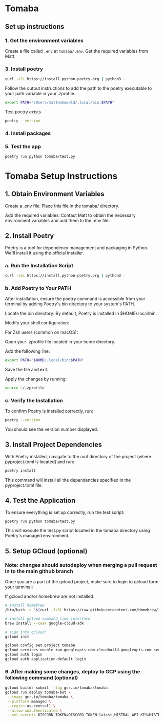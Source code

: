 # Tomaba

## Set up instructions

### 1. Get the environment variables

Create a file called `.env` at `tomaba/.env`. Get the required variables from Matt.

### 3. Install poetry

```bash
curl -sSL https://install.python-poetry.org | python3 -
```

Follow the output instructions to add the path to the poetry executable to your path
variable in your .zprofile.

```bash
export PATH="/Users/mattmahowald/.local/bin:$PATH"
```

Test poetry exists

```bash
poetry --version
```

### 4. Install packages

### 5. Test the app

```bash
poetry run python tomaba/test.py
```

# Tomaba Setup Instructions

## 1. Obtain Environment Variables

Create a .env file: Place this file in the tomaba/ directory.

Add the required variables: Contact Matt to obtain the necessary environment variables and add them to the .env file.

## 2. Install Poetry

Poetry is a tool for dependency management and packaging in Python. We'll install it using the official installer.

### a. Run the Installation Script

```bash
curl -sSL https://install.python-poetry.org | python3 -
```

### b. Add Poetry to Your PATH

After installation, ensure the poetry command is accessible from your terminal by adding Poetry's bin directory to your system's PATH.

Locate the bin directory: By default, Poetry is installed in $HOME/.local/bin.

Modify your shell configuration:

For Zsh users (common on macOS):

Open your .zprofile file located in your home directory.

Add the following line:

```bash
export PATH="$HOME/.local/bin:$PATH"
```

Save the file and exit.

Apply the changes by running:

```bash
source ~/.zprofile
```

### c. Verify the Installation

To confirm Poetry is installed correctly, run:

```bash
poetry --version
```

You should see the version number displayed.

## 3. Install Project Dependencies

With Poetry installed, navigate to the root directory of the project (where pyproject.toml is located) and run:

```bash
poetry install
```

This command will install all the dependencies specified in the pyproject.toml file.

## 4. Test the Application

To ensure everything is set up correctly, run the test script:

```bash
poetry run python tomaba/test.py
```

This will execute the test.py script located in the tomaba directory using Poetry's managed environment.

## 5. Setup GCloud (optional)

### Note: changes should autodeploy when merging a pull request in to the main github branch

Once you are a part of the gcloud project, make sure to login to gcloud form your terminal:

If gcloud and/or homebrew are not installed:

```bash
# install homebrew
/bin/bash -c "$(curl -fsSL https://raw.githubusercontent.com/Homebrew/install/HEAD/install.sh)"

# install gcloud command line interface
brew install --cask google-cloud-sdk

# sign into gcloud:
gcloud init
```

```bash
gcloud config set project tomaba
gcloud services enable run.googleapis.com cloudbuild.googleapis.com secretmanager.googleapis.com
gcloud auth login
gcloud auth application-default login
```

### 6. After making some changes, deploy to GCP using the following command (optional)

```bash
gcloud builds submit --tag gcr.io/tomaba/tomaba
gcloud run deploy tomaba-bot \
 --image gcr.io/tomaba/tomaba \
 --platform managed \
 --region us-central1 \
 --allow-unauthenticated \
 --set-secrets DISCORD_TOKEN=DISCORD_TOKEN:latest,MISTRAL_API_KEY=MISTRAL_API_KEY:latest

```
